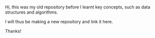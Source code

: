 Hi, this was my old repository before I learnt key concepts, such as data structures and algorithms.

I will thus be making a new repository and link it here.

Thanks!
